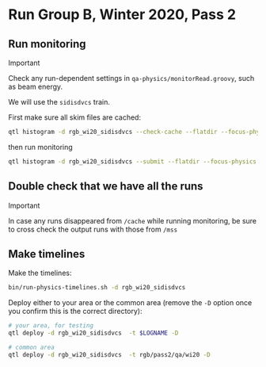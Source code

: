 # Run Group B, Winter 2020, Pass 2

## Run monitoring

> [!IMPORTANT]
> Check any run-dependent settings in `qa-physics/monitorRead.groovy`, such as beam energy.

We will use the `sidisdvcs` train.

First make sure all skim files are cached:
```bash
qtl histogram -d rgb_wi20_sidisdvcs --check-cache --flatdir --focus-physics /cache/clas12/rg-b/production/recon/spring2020/torus-1/pass2/v1/dst/train/sidisdvcs
```
then run monitoring
```bash
qtl histogram -d rgb_wi20_sidisdvcs --submit --flatdir --focus-physics /cache/clas12/rg-b/production/recon/spring2020/torus-1/pass2/v1/dst/train/sidisdvcs
```

## Double check that we have all the runs

> [!IMPORTANT]
> In case any runs disappeared from `/cache` while running monitoring, be sure to cross check the output
> runs with those from `/mss`

## Make timelines

Make the timelines:
```bash
bin/run-physics-timelines.sh -d rgb_wi20_sidisdvcs
```

Deploy either to your area or the common area (remove the `-D` option once you confirm this is the correct directory):
```bash
# your area, for testing
qtl deploy -d rgb_wi20_sidisdvcs  -t $LOGNAME -D

# common area
qtl deploy -d rgb_wi20_sidisdvcs  -t rgb/pass2/qa/wi20 -D
```
